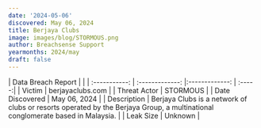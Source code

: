 ```yaml
---
date: '2024-05-06'
discovered: May 06, 2024
title: Berjaya Clubs
image: images/blog/STORMOUS.png
author: Breachsense Support
yearmonths: 2024/may
draft: false
---
```


| Data Breach Report           |              | 
| :-----------: | :-------------:     |:-------------:    | :-----:|
| Victim      | berjayaclubs.com      | 
| Threat Actor      | STORMOUS      | 
| Date Discovered      | May 06, 2024      | 
| Description      | Berjaya Clubs is a network of clubs or resorts operated by the Berjaya Group, a multinational conglomerate based in Malaysia.      | 
| Leak Size      | Unknown      | 

